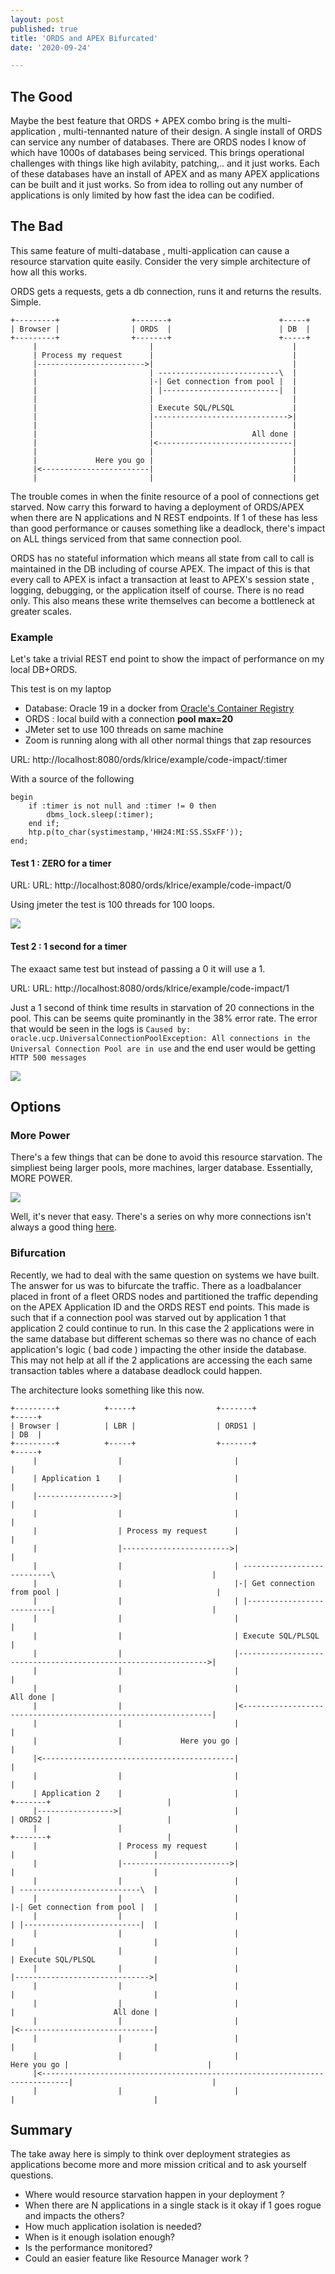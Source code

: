 ```yaml
---
layout: post
published: true
title: 'ORDS and APEX Bifurcated'
date: '2020-09-24'

---
```


## The Good

Maybe the best feature that ORDS + APEX combo bring is the multi-application , multi-tennanted nature of their design. A single install of ORDS can service any number of databases. There are ORDS nodes I know of which have 1000s of databases being serviced. This brings operational challenges with things like high avilabity, patching,.. and it just works.  Each of these databases have an install of APEX and as many APEX applications can be built and it just works. So from idea to rolling out any number of applications is only limited by how fast the idea can be codified.

## The Bad

This same feature of multi-database , multi-application can cause a resource starvation quite easily. Consider the very simple architecture of how all this works.

ORDS gets a requests, gets a db connection, runs it and returns the results. Simple.

```
+---------+                +-------+                        +-----+
| Browser |                | ORDS  |                        | DB  |
+---------+                +-------+                        +-----+
     |                         |                               |
     | Process my request      |                               |
     |------------------------>|                               |
     |                         | ---------------------------\  |
     |                         |-| Get connection from pool |  |
     |                         | |--------------------------|  |
     |                         |                               |
     |                         | Execute SQL/PLSQL             |
     |                         |------------------------------>|
     |                         |                               |
     |                         |                      All done |
     |                         |<------------------------------|
     |                         |                               |
     |             Here you go |                               |
     |<------------------------|                               |
     |                         |                               |
```

The trouble comes in when the finite resource of a pool of connections get starved. Now carry this forward to having a deployment of ORDS/APEX when there are N applications and N REST endpoints. If 1 of these has less than good performance or causes something like a deadlock, there's impact on ALL things serviced from that same connection pool. 

ORDS has no stateful information which means all state from call to call is maintained in the DB including of course APEX. The impact of this is that every call to APEX is infact a transaction at least to APEX's session state , logging, debugging, or the application itself of course. There is no read only. This also means these write themselves can become a bottleneck at greater scales.

### Example

Let's take a trivial REST end point to show the impact of performance on my local DB+ORDS. 

This test is on my laptop
 
*  	Database:  Oracle 19 in a docker from [Oracle's Container Registry](https://container-registry.oracle.com/)
*  	ORDS : local build with a connection **pool max=20**
*  JMeter set to use 100 threads on same machine
*  Zoom is running along with all other normal things that zap resources
 	

URL: http://localhost:8080/ords/klrice/example/code-impact/:timer

With a source of the following

```
begin
    if :timer is not null and :timer != 0 then
        dbms_lock.sleep(:timer);
    end if;
    htp.p(to_char(systimestamp,'HH24:MI:SS.SSxFF'));
end;

```

#### Test 1 : ZERO for a timer

URL: URL: http://localhost:8080/ords/klrice/example/code-impact/0

Using jmeter the test is 100 threads for 100 loops.

![](../img/ords-100x100-zerothinktime-summary.png)

#### Test 2 : 1 second for a timer

The exaact same test but instead of passing a 0 it will use a 1.

URL: URL: http://localhost:8080/ords/klrice/example/code-impact/1

Just a 1 second of think time results in starvation of 20 connections in the pool. This can be seems quite prominantly in the 38% error rate.  The error that would be seen in the logs is `Caused by: oracle.ucp.UniversalConnectionPoolException: All connections in the Universal Connection Pool are in use` and the end user would be getting `HTTP 500 messages`

![](../img/ords-100x100-ones-thinktime.png)



## Options

### More Power

There's a few things that can be done to avoid this resource starvation. The simpliest being larger pools, more machines, larger database. Essentially, MORE POWER.

![](../img/more-power.jpeg)

Well, it's never that easy. There's a series on why more connections isn't always a good thing [here](https://www.youtube.com/watch?v=XzN8Rp6glEo). 

### Bifurcation

Recently, we had to deal with the same question on systems we have built. The answer for us was to bifurcate the traffic. There as a loadbalancer placed in front of a fleet ORDS nodes and partitioned the traffic depending on the APEX Application ID and the ORDS REST end points. This made is such that if a connection pool was starved out by application 1 that application 2 could continue to run. In this case the 2 applications were in the same database but different schemas so there was no chance of each application's logic ( bad code ) impacting the other inside the database. This may not help at all if the 2 applications are accessing the each same transaction tables where a database deadlock could happen.

The architecture looks something like this now.

```
+---------+          +-----+                  +-------+                                                         +-----+
| Browser |          | LBR |                  | ORDS1 |                                                         | DB  |
+---------+          +-----+                  +-------+                                                         +-----+
     |                  |                         |                                                                |
     | Application 1    |                         |                                                                |
     |----------------->|                         |                                                                |
     |                  |                         |                                                                |
     |                  | Process my request      |                                                                |
     |                  |------------------------>|                                                                |
     |                  |                         | ---------------------------\                                   |
     |                  |                         |-| Get connection from pool |                                   |
     |                  |                         | |--------------------------|                                   |
     |                  |                         |                                                                |
     |                  |                         | Execute SQL/PLSQL                                              |
     |                  |                         |--------------------------------------------------------------->|
     |                  |                         |                                                                |
     |                  |                         |                                                       All done |
     |                  |                         |<---------------------------------------------------------------|
     |                  |                         |                                                                |
     |                  |             Here you go |                                                                |
     |<-------------------------------------------|                                                                |
     |                  |                         |                                                                |
     | Application 2    |                         |                             +-------+                          |
     |----------------->|                         |                             | ORDS2 |                          |
     |                  |                         |                             +-------+                          |
     |                  | Process my request      |                                |                               |
     |                  |------------------------>|                                |                               |
     |                  |                         |                                | ---------------------------\  |
     |                  |                         |                                |-| Get connection from pool |  |
     |                  |                         |                                | |--------------------------|  |
     |                  |                         |                                |                               |
     |                  |                         |                                | Execute SQL/PLSQL             |
     |                  |                         |                                |------------------------------>|
     |                  |                         |                                |                               |
     |                  |                         |                                |                      All done |
     |                  |                         |                                |<------------------------------|
     |                  |                         |                                |                               |
     |                  |                         |                    Here you go |                               |
     |<----------------------------------------------------------------------------|                               |
     |                  |                         |                                |                               |
```     

## Summary

The take away here is simply to think over deployment strategies as applications become more and more mission critical and to ask yourself questions. 

* Where would resource starvation happen in your deployment ?
* When there are N applications in a single stack is it okay if 1 goes rogue and impacts the others? 
* How much application isolation is needed? 
* When is it enough isolation enough? 
* Is the performance monitored?
* Could an easier feature like Resource Manager work ?
